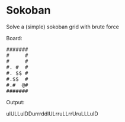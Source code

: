 # Sokoban

Solve a (simple) sokoban grid with brute force


Board:

<pre>
#######
#     #
#     #
#. #  #
#. $$ #
#.$$  #
#.#  @#
#######
</pre>

Output:

ulULLulDDurrrddlULrruLLrrUruLLLulD
